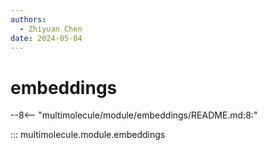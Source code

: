 ```yaml
---
authors:
  - Zhiyuan Chen
date: 2024-05-04
---
```


# embeddings

--8<-- "multimolecule/module/embeddings/README.md:8:"

::: multimolecule.module.embeddings
